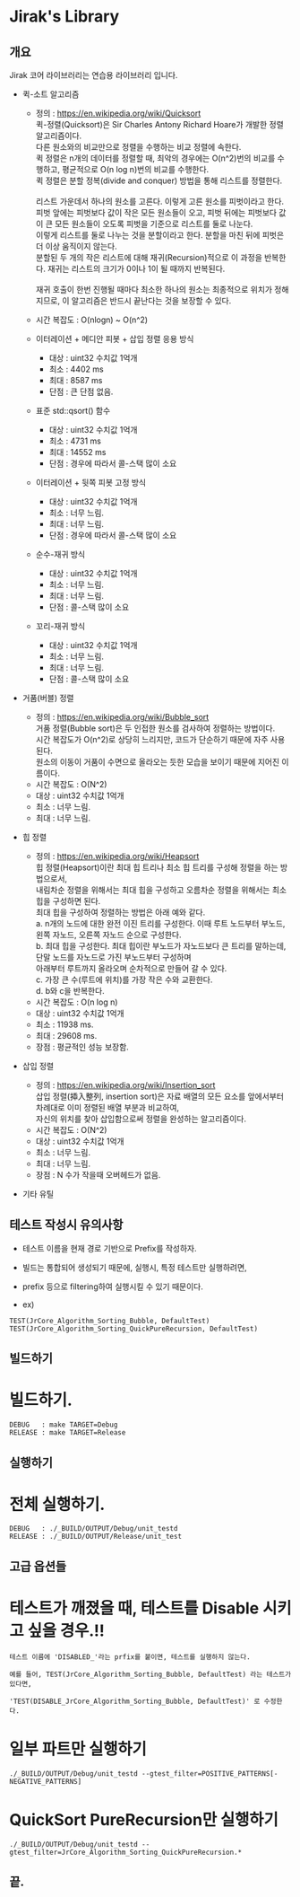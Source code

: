 Jirak's Library
==================================

개요
----
Jirak 코어 라이브러리는 연습용 라이브러리 입니다.

* 퀵-소트 알고리즘
  * 정의 : https://en.wikipedia.org/wiki/Quicksort <br>
    퀵-정렬(Quicksort)은 Sir Charles Antony Richard Hoare가 개발한 정렬 알고리즘이다. <br>
    다른 원소와의 비교만으로 정렬을 수행하는 비교 정렬에 속한다. <br>
    퀵 정렬은 n개의 데이터를 정렬할 때, 최악의 경우에는 O(n^2)번의 비교를 수행하고, 평균적으로 O(n log n)번의 비교를 수행한다. <br>
    퀵 정렬은 분할 정복(divide and conquer) 방법을 통해 리스트를 정렬한다. <br>
     <br>
    리스트 가운데서 하나의 원소를 고른다. 이렇게 고른 원소를 피벗이라고 한다. <br>
    피벗 앞에는 피벗보다 값이 작은 모든 원소들이 오고, 피벗 뒤에는 피벗보다 값이 큰 모든 원소들이 오도록 피벗을 기준으로 리스트를 둘로 나눈다. <br>
    이렇게 리스트를 둘로 나누는 것을 분할이라고 한다. 분할을 마친 뒤에 피벗은 더 이상 움직이지 않는다. <br>
    분할된 두 개의 작은 리스트에 대해 재귀(Recursion)적으로 이 과정을 반복한다. 재귀는 리스트의 크기가 0이나 1이 될 때까지 반복된다. <br>
     <br>
    재귀 호출이 한번 진행될 때마다 최소한 하나의 원소는 최종적으로 위치가 정해지므로, 이 알고리즘은 반드시 끝난다는 것을 보장할 수 있다.
    <br>
  * 시간 복잡도 : O(nlogn) ~ O(n^2)

  * 이터레이션 + 메디안 피봇 + 삽입 정렬 응용 방식
    * 대상 : uint32 수치값 1억개
    * 최소 : 4402 ms
    * 최대 : 8587 ms
    * 단점 : 큰 단점 없음.

  * 표준 std::qsort() 함수
    * 대상 : uint32 수치값 1억개
    * 최소 : 4731 ms
    * 최대 : 14552 ms
    * 단점 : 경우에 따라서 콜-스택 많이 소요

  * 이터레이션 + 뒷쪽 피봇 고정 방식
    * 대상 : uint32 수치값 1억개
    * 최소 : 너무 느림.
    * 최대 : 너무 느림.
    * 단점 : 경우에 따라서 콜-스택 많이 소요

  * 순수-재귀 방식
    * 대상 : uint32 수치값 1억개
    * 최소 : 너무 느림.
    * 최대 : 너무 느림.
    * 단점 : 콜-스택 많이 소요

  * 꼬리-재귀 방식
    * 대상 : uint32 수치값 1억개
    * 최소 : 너무 느림.
    * 최대 : 너무 느림.
    * 단점 : 콜-스택 많이 소요


* 거품(버블) 정렬
  * 정의 : https://en.wikipedia.org/wiki/Bubble_sort <br>
    거품 정렬(Bubble sort)은 두 인접한 원소를 검사하여 정렬하는 방법이다. <br>
    시간 복잡도가 O(n^2)로 상당히 느리지만, 코드가 단순하기 때문에 자주 사용된다. <br>
    원소의 이동이 거품이 수면으로 올라오는 듯한 모습을 보이기 때문에 지어진 이름이다. <br>
  * 시간 복잡도 : O(N^2)
  * 대상 : uint32 수치값 1억개
  * 최소 : 너무 느림.
  * 최대 : 너무 느림.


* 힙 정렬
  * 정의 : https://en.wikipedia.org/wiki/Heapsort <br>
    힙 정렬(Heapsort)이란 최대 힙 트리나 최소 힙 트리를 구성해 정렬을 하는 방법으로서, <br>
    내림차순 정렬을 위해서는 최대 힙을 구성하고 오름차순 정렬을 위해서는 최소 힙을 구성하면 된다. <br>
    최대 힙을 구성하여 정렬하는 방법은 아래 예와 같다. <br>
    a. n개의 노드에 대한 완전 이진 트리를 구성한다. 이때 루트 노드부터 부노드, 왼쪽 자노드, 오른쪽 자노드 순으로 구성한다. <br>
    b. 최대 힙을 구성한다. 최대 힙이란 부노드가 자노드보다 큰 트리를 말하는데, 단말 노드를 자노드로 가진 부노드부터 구성하며 <br>
       아래부터 루트까지 올라오며 순차적으로 만들어 갈 수 있다. <br>
    c. 가장 큰 수(루트에 위치)를 가장 작은 수와 교환한다. <br>
    d. b와 c을 반복한다.
  * 시간 복잡도 : O(n log n)
  * 대상 : uint32 수치값 1억개
  * 최소 : 11938 ms.
  * 최대 : 29608 ms.
  * 장점 : 평균적인 성능 보장함.


* 삽입 정렬
  * 정의 : https://en.wikipedia.org/wiki/Insertion_sort <br>
    삽입 정렬(揷入整列, insertion sort)은 자료 배열의 모든 요소를 앞에서부터 차례대로 이미 정렬된 배열 부분과 비교하여, <br>
    자신의 위치를 찾아 삽입함으로써 정렬을 완성하는 알고리즘이다. <br>
  * 시간 복잡도 : O(N^2)
  * 대상 : uint32 수치값 1억개
  * 최소 : 너무 느림.
  * 최대 : 너무 느림.
  * 장점 : N 수가 작을때 오버헤드가 없음.


* 기타 유틸


테스트 작성시 유의사항
----

* 테스트 이름을 현재 경로 기반으로 Prefix를 작성하자.
* 빌드는 통합되어 생성되기 때문에, 실행시, 특정 테스트만 실행하려면, 
* prefix 등으로 filtering하여 실행시킬 수 있기 때문이다.

* ex)
```
TEST(JrCore_Algorithm_Sorting_Bubble, DefaultTest)
TEST(JrCore_Algorithm_Sorting_QuickPureRecursion, DefaultTest)
```

빌드하기
----

# 빌드하기.
```
DEBUG   : make TARGET=Debug 
RELEASE : make TARGET=Release
```

실행하기
----

# 전체 실행하기.
```
DEBUG   : ./_BUILD/OUTPUT/Debug/unit_testd
RELEASE : ./_BUILD/OUTPUT/Release/unit_test
```

고급 옵션들
----
# 테스트가 깨졌을 때, 테스트를 Disable 시키고 싶을 경우.!!
```
테스트 이름에 'DISABLED_'라는 prfix를 붙이면, 테스트를 실행하지 않는다.

예를 들어, TEST(JrCore_Algorithm_Sorting_Bubble, DefaultTest) 라는 테스트가 있다면,

'TEST(DISABLE_JrCore_Algorithm_Sorting_Bubble, DefaultTest)' 로 수정한다. 

```

# 일부 파트만 실행하기
```
./_BUILD/OUTPUT/Debug/unit_testd --gtest_filter=POSITIVE_PATTERNS[-NEGATIVE_PATTERNS]
```

# QuickSort PureRecursion만 실행하기
```
./_BUILD/OUTPUT/Debug/unit_testd --gtest_filter=JrCore_Algorithm_Sorting_QuickPureRecursion.*
```


## 끝.


